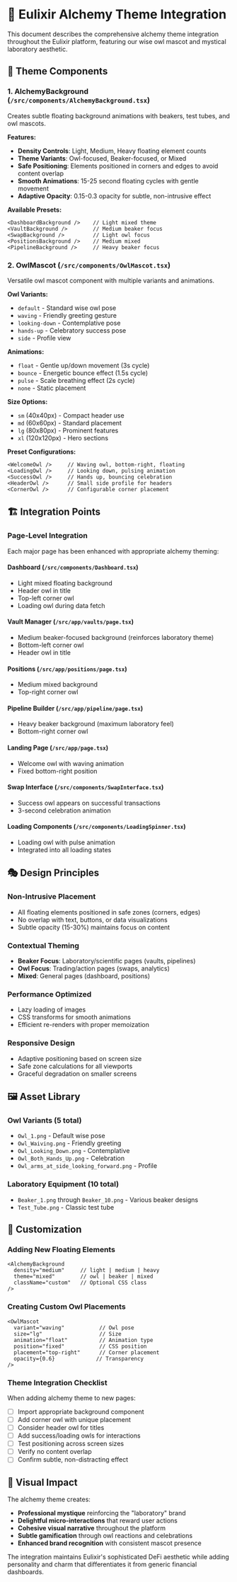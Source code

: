 # 🦉 Eulixir Alchemy Theme Integration

This document describes the comprehensive alchemy theme integration throughout the Eulixir platform, featuring our wise owl mascot and mystical laboratory aesthetic.

## 🎨 Theme Components

### 1. **AlchemyBackground** (`/src/components/AlchemyBackground.tsx`)
Creates subtle floating background animations with beakers, test tubes, and owl mascots.

**Features:**
- **Density Controls**: Light, Medium, Heavy floating element counts
- **Theme Variants**: Owl-focused, Beaker-focused, or Mixed
- **Safe Positioning**: Elements positioned in corners and edges to avoid content overlap
- **Smooth Animations**: 15-25 second floating cycles with gentle movement
- **Adaptive Opacity**: 0.15-0.3 opacity for subtle, non-intrusive effect

**Available Presets:**
```tsx
<DashboardBackground />    // Light mixed theme
<VaultBackground />        // Medium beaker focus
<SwapBackground />         // Light owl focus  
<PositionsBackground />    // Medium mixed
<PipelineBackground />     // Heavy beaker focus
```

### 2. **OwlMascot** (`/src/components/OwlMascot.tsx`)
Versatile owl mascot component with multiple variants and animations.

**Owl Variants:**
- `default` - Standard wise owl pose
- `waving` - Friendly greeting gesture
- `looking-down` - Contemplative pose
- `hands-up` - Celebratory success pose
- `side` - Profile view

**Animations:**
- `float` - Gentle up/down movement (3s cycle)
- `bounce` - Energetic bounce effect (1.5s cycle)
- `pulse` - Scale breathing effect (2s cycle)
- `none` - Static placement

**Size Options:**
- `sm` (40x40px) - Compact header use
- `md` (60x60px) - Standard placement
- `lg` (80x80px) - Prominent features
- `xl` (120x120px) - Hero sections

**Preset Configurations:**
```tsx
<WelcomeOwl />     // Waving owl, bottom-right, floating
<LoadingOwl />     // Looking down, pulsing animation
<SuccessOwl />     // Hands up, bouncing celebration
<HeaderOwl />      // Small side profile for headers
<CornerOwl />      // Configurable corner placement
```

## 🏗️ Integration Points

### Page-Level Integration
Each major page has been enhanced with appropriate alchemy theming:

#### **Dashboard** (`/src/components/Dashboard.tsx`)
- Light mixed floating background
- Header owl in title
- Top-left corner owl
- Loading owl during data fetch

#### **Vault Manager** (`/src/app/vaults/page.tsx`)
- Medium beaker-focused background (reinforces laboratory theme)
- Bottom-left corner owl
- Header owl in title

#### **Positions** (`/src/app/positions/page.tsx`)
- Medium mixed background
- Top-right corner owl

#### **Pipeline Builder** (`/src/app/pipeline/page.tsx`)
- Heavy beaker background (maximum laboratory feel)
- Bottom-right corner owl

#### **Landing Page** (`/src/app/page.tsx`)
- Welcome owl with waving animation
- Fixed bottom-right position

#### **Swap Interface** (`/src/components/SwapInterface.tsx`)
- Success owl appears on successful transactions
- 3-second celebration animation

#### **Loading Components** (`/src/components/LoadingSpinner.tsx`)
- Loading owl with pulse animation
- Integrated into all loading states

## 🎭 Design Principles

### **Non-Intrusive Placement**
- All floating elements positioned in safe zones (corners, edges)
- No overlap with text, buttons, or data visualizations
- Subtle opacity (15-30%) maintains focus on content

### **Contextual Theming**
- **Beaker Focus**: Laboratory/scientific pages (vaults, pipelines)
- **Owl Focus**: Trading/action pages (swaps, analytics)
- **Mixed**: General pages (dashboard, positions)

### **Performance Optimized**
- Lazy loading of images
- CSS transforms for smooth animations
- Efficient re-renders with proper memoization

### **Responsive Design**
- Adaptive positioning based on screen size
- Safe zone calculations for all viewports
- Graceful degradation on smaller screens

## 🖼️ Asset Library

### **Owl Variants** (5 total)
- `Owl_1.png` - Default wise pose
- `Owl_Waiving.png` - Friendly greeting
- `Owl_Looking_Down.png` - Contemplative
- `Owl_Both_Hands_Up.png` - Celebration
- `Owl_arms_at_side_looking_forward.png` - Profile

### **Laboratory Equipment** (10 total)
- `Beaker_1.png` through `Beaker_10.png` - Various beaker designs
- `Test_Tube.png` - Classic test tube

## 🔧 Customization

### Adding New Floating Elements
```tsx
<AlchemyBackground 
  density="medium"     // light | medium | heavy
  theme="mixed"        // owl | beaker | mixed
  className="custom"   // Optional CSS class
/>
```

### Creating Custom Owl Placements
```tsx
<OwlMascot
  variant="waving"           // Owl pose
  size="lg"                  // Size
  animation="float"          // Animation type
  position="fixed"           // CSS position
  placement="top-right"      // Corner placement
  opacity={0.6}             // Transparency
/>
```

### Theme Integration Checklist
When adding alchemy theme to new pages:

- [ ] Import appropriate background component
- [ ] Add corner owl with unique placement
- [ ] Consider header owl for titles
- [ ] Add success/loading owls for interactions
- [ ] Test positioning across screen sizes
- [ ] Verify no content overlap
- [ ] Confirm subtle, non-distracting effect

## 🎨 Visual Impact

The alchemy theme creates:
- **Professional mystique** reinforcing the "laboratory" brand
- **Delightful micro-interactions** that reward user actions
- **Cohesive visual narrative** throughout the platform
- **Subtle gamification** through owl reactions and celebrations
- **Enhanced brand recognition** with consistent mascot presence

The integration maintains Eulixir's sophisticated DeFi aesthetic while adding personality and charm that differentiates it from generic financial dashboards.
